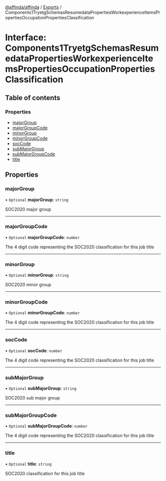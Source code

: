 [@affinda/affinda](../README.md) / [Exports](../modules.md) / Components1TryetgSchemasResumedataPropertiesWorkexperienceItemsPropertiesOccupationPropertiesClassification

# Interface: Components1TryetgSchemasResumedataPropertiesWorkexperienceItemsPropertiesOccupationPropertiesClassification

## Table of contents

### Properties

- [majorGroup](Components1TryetgSchemasResumedataPropertiesWorkexperienceItemsPropertiesOccupationPropertiesClassification.md#majorgroup)
- [majorGroupCode](Components1TryetgSchemasResumedataPropertiesWorkexperienceItemsPropertiesOccupationPropertiesClassification.md#majorgroupcode)
- [minorGroup](Components1TryetgSchemasResumedataPropertiesWorkexperienceItemsPropertiesOccupationPropertiesClassification.md#minorgroup)
- [minorGroupCode](Components1TryetgSchemasResumedataPropertiesWorkexperienceItemsPropertiesOccupationPropertiesClassification.md#minorgroupcode)
- [socCode](Components1TryetgSchemasResumedataPropertiesWorkexperienceItemsPropertiesOccupationPropertiesClassification.md#soccode)
- [subMajorGroup](Components1TryetgSchemasResumedataPropertiesWorkexperienceItemsPropertiesOccupationPropertiesClassification.md#submajorgroup)
- [subMajorGroupCode](Components1TryetgSchemasResumedataPropertiesWorkexperienceItemsPropertiesOccupationPropertiesClassification.md#submajorgroupcode)
- [title](Components1TryetgSchemasResumedataPropertiesWorkexperienceItemsPropertiesOccupationPropertiesClassification.md#title)

## Properties

### majorGroup

• `Optional` **majorGroup**: `string`

SOC2020 major group

___

### majorGroupCode

• `Optional` **majorGroupCode**: `number`

The 4 digit code representing the SOC2020 classification for this job title

___

### minorGroup

• `Optional` **minorGroup**: `string`

SOC2020 minor group

___

### minorGroupCode

• `Optional` **minorGroupCode**: `number`

The 4 digit code representing the SOC2020 classification for this job title

___

### socCode

• `Optional` **socCode**: `number`

The 4 digit code representing the SOC2020 classification for this job title

___

### subMajorGroup

• `Optional` **subMajorGroup**: `string`

SOC2020 sub major group

___

### subMajorGroupCode

• `Optional` **subMajorGroupCode**: `number`

The 4 digit code representing the SOC2020 classification for this job title

___

### title

• `Optional` **title**: `string`

SOC2020 classification for this job title
